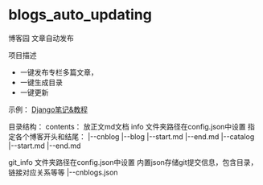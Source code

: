 # blogs_auto_updating

博客园 文章自动发布

项目描述
- 一键发布专栏多篇文章，
- 一键生成目录
- 一键更新


示例：
[Django笔记&教程](https://www.cnblogs.com/BigShuang/p/14266169.html)




目录结构：
contents： 放正文md文档
info  文件夹路径在config.json中设置
指定各个博客开头和结尾：
|--cnblog
   |--blog
      |--start.md
      |--end.md
   |--catalog
      |--start.md
      |--end.md

git_info  文件夹路径在config.json中设置
内置json存储git提交信息，包含目录，链接对应关系等等
|--cnblogs.json